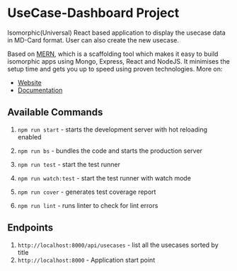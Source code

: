 
# UseCase-Dashboard Project
Isomorphic(Universal) React based application to display the usecase data in MD-Card format. User can also create the new usecase.

Based on [MERN](http://mern.io), which is a scaffolding tool which makes it easy to build isomorphic apps using Mongo, Express, React and NodeJS. It minimises the setup time and gets you up to speed using proven technologies.
More on:
- [Website](http://mern.io)
- [Documentation](http://mern.io/documentation.html)

## Available Commands

1. `npm run start` - starts the development server with hot reloading enabled

2. `npm run bs` - bundles the code and starts the production server

3. `npm run test` - start the test runner

4. `npm run watch:test` - start the test runner with watch mode

5. `npm run cover` - generates test coverage report

6. `npm run lint` - runs linter to check for lint errors

## Endpoints

1. `http://localhost:8000/api/usecases` - list all the usecases sorted by title
2. `http://localhost:8000` - Application start point
